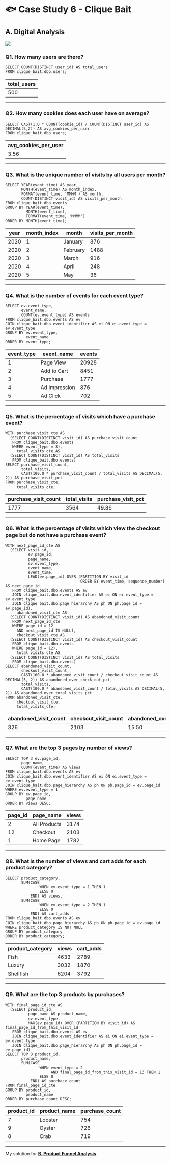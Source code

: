 # :fish: Case Study 6 - Clique Bait

## A. Digital Analysis

<picture>
  <img src="https://img.shields.io/badge/Microsoft%20SQL%20Server-CC2927?style=for-the-badge&logo=microsoft%20sql%20server&logoColor=white">
</picture>

### Q1. How many users are there?
```tsql
SELECT COUNT(DISTINCT user_id) AS total_users
FROM clique_bait.dbo.users;
```
| total_users |
|-------------|
| 500         |

---
### Q2. How many cookies does each user have on average?
```tsql
SELECT CAST(1.0 * COUNT(cookie_id) / COUNT(DISTINCT user_id) AS DECIMAL(5,2)) AS avg_cookies_per_user
FROM clique_bait.dbo.users;
```
| avg_cookies_per_user |
|----------------------|
| 3.56                 |

---
### Q3. What is the unique number of visits by all users per month?
```tsql
SELECT YEAR(event_time) AS year,
       MONTH(event_time) AS month_index,
       FORMAT(event_time, 'MMMM') AS month,
       COUNT(DISTINCT visit_id) AS visits_per_month
FROM clique_bait.dbo.events
GROUP BY YEAR(event_time),
         MONTH(event_time),
         FORMAT(event_time, 'MMMM')
ORDER BY MONTH(event_time);
```
| year | month_index | month    | visits_per_month |
|------|-------------|----------|------------------|
| 2020 | 1           | January  | 876              |
| 2020 | 2           | February | 1488             |
| 2020 | 3           | March    | 916              |
| 2020 | 4           | April    | 248              |
| 2020 | 5           | May      | 36               |

---
### Q4. What is the number of events for each event type?
```tsql
SELECT ev.event_type,
       event_name,
       COUNT(ev.event_type) AS events
FROM clique_bait.dbo.events AS ev
JOIN clique_bait.dbo.event_identifier AS ei ON ei.event_type = ev.event_type
GROUP BY ev.event_type,
         event_name
ORDER BY event_type;
```
| event_type | event_name    | events |
|------------|---------------|--------|
| 1          | Page View     | 20928  |
| 2          | Add to Cart   | 8451   |
| 3          | Purchase      | 1777   |
| 4          | Ad Impression | 876    |
| 5          | Ad Click      | 702    |

---
### Q5. What is the percentage of visits which have a purchase event?
```tsql
WITH purchase_visit_cte AS
  (SELECT COUNT(DISTINCT visit_id) AS purchase_visit_count
   FROM clique_bait.dbo.events
   WHERE event_type = 3),
     total_visits_cte AS
  (SELECT COUNT(DISTINCT visit_id) AS total_visits
   FROM clique_bait.dbo.events)
SELECT purchase_visit_count,
       total_visits,
       CAST(100.0 * purchase_visit_count / total_visits AS DECIMAL(5, 2)) AS purchase_visit_pct
FROM purchase_visit_cte,
     total_visits_cte;
```
| purchase_visit_count | total_visits | purchase_visit_pct |
|----------------------|--------------|--------------------|
| 1777                 | 3564         | 49.86              |

---
### Q6. What is the percentage of visits which view the checkout page but do not have a purchase event?
```tsql
WITH next_page_id_cte AS
  (SELECT visit_id,
          ev.page_id,
          page_name,
          ev.event_type,
          event_name,
          event_time,
          LEAD(ev.page_id) OVER (PARTITION BY visit_id
                                 ORDER BY event_time, sequence_number) AS next_page_id
   FROM clique_bait.dbo.events AS ev
   JOIN clique_bait.dbo.event_identifier AS ei ON ei.event_type = ev.event_type
   JOIN clique_bait.dbo.page_hierarchy AS ph ON ph.page_id = ev.page_id),
     abandoned_visit_cte AS
  (SELECT COUNT(DISTINCT visit_id) AS abandoned_visit_count
   FROM next_page_id_cte
   WHERE page_id = 12
     AND next_page_id IS NULL),
     checkout_visit_cte AS
  (SELECT COUNT(DISTINCT visit_id) AS checkout_visit_count
   FROM clique_bait.dbo.events
   WHERE page_id = 12),
     total_visits_cte AS
  (SELECT COUNT(DISTINCT visit_id) AS total_visits
   FROM clique_bait.dbo.events)
SELECT abandoned_visit_count,
       checkout_visit_count,
       CAST(100.0 * abandoned_visit_count / checkout_visit_count AS DECIMAL(5, 2)) AS abandoned_over_check_out_pct,
       total_visits,
       CAST(100.0 * abandoned_visit_count / total_visits AS DECIMAL(5, 2)) AS abandoned_over_total_visits_pct
FROM abandoned_visit_cte,
     checkout_visit_cte,
     total_visits_cte;
```
| abandoned_visit_count | checkout_visit_count | abandoned_over_check_out_pct | total_visits | abandoned_over_total_visits_pct |
|-----------------------|----------------------|------------------------------|--------------|---------------------------------|
| 326                   | 2103                 | 15.50                        | 3564         | 9.15                            |

---
### Q7. What are the top 3 pages by number of views?
```tsql
SELECT TOP 3 ev.page_id,
       page_name,
       COUNT(event_time) AS views
FROM clique_bait.dbo.events AS ev
JOIN clique_bait.dbo.event_identifier AS ei ON ei.event_type = ev.event_type
JOIN clique_bait.dbo.page_hierarchy AS ph ON ph.page_id = ev.page_id
WHERE ev.event_type = 1
GROUP BY ev.page_id,
         page_name
ORDER BY views DESC;
```
| page_id | page_name    | views |
|---------|--------------|-------|
| 2       | All Products | 3174  |
| 12      | Checkout     | 2103  |
| 1       | Home Page    | 1782  |

---
### Q8. What is the number of views and cart adds for each product category?
```tsql
SELECT product_category,
       SUM(CASE
               WHEN ev.event_type = 1 THEN 1
               ELSE 0
           END) AS views,
       SUM(CASE
               WHEN ev.event_type = 2 THEN 1
               ELSE 0
           END) AS cart_adds
FROM clique_bait.dbo.events AS ev
JOIN clique_bait.dbo.page_hierarchy AS ph ON ph.page_id = ev.page_id
WHERE product_category IS NOT NULL
GROUP BY product_category
ORDER BY product_category;
```
| product_category | views | cart_adds |
|------------------|-------|-----------|
| Fish             | 4633  | 2789      |
| Luxury           | 3032  | 1870      |
| Shellfish        | 6204  | 3792      |

---
### Q9. What are the top 3 products by purchases?
```tsql
WITH final_page_id_cte AS
  (SELECT product_id,
          page_name AS product_name,
          ev.event_type,
          MAX(ev.page_id) OVER (PARTITION BY visit_id) AS final_page_id_from_this_visit_id
   FROM clique_bait.dbo.events AS ev
   JOIN clique_bait.dbo.event_identifier AS ei ON ei.event_type = ev.event_type
   JOIN clique_bait.dbo.page_hierarchy AS ph ON ph.page_id = ev.page_id)
SELECT TOP 3 product_id,
       product_name,
       SUM(CASE
               WHEN event_type = 2
                    AND final_page_id_from_this_visit_id = 13 THEN 1
               ELSE 0
           END) AS purchase_count
FROM final_page_id_cte
GROUP BY product_id,
         product_name
ORDER BY purchase_count DESC;
```
| product_id | product_name | purchase_count |
|------------|--------------|----------------|
| 7          | Lobster      | 754            |
| 9          | Oyster       | 726            |
| 8          | Crab         | 719            |

---
My solution for **[B. Product Funnel Analysis](B.%20Product%20Funnel%20Analysis.md)**.
